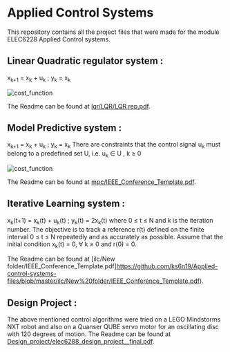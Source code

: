 # Applied Control Systems
This repository contains all the project files that were made for the module ELEC6228 Applied Control systems.
## Linear Quadratic regulator system :
x<sub>k+1</sub> = x<sub>k</sub> + u<sub>k</sub>  ;
y<sub>k</sub> = x<sub>k</sub>

![cost_function](https://github.com/ks6n19/Applied-control-systems-files/blob/master/cost_function.PNG)

The Readme can be found at [lqr/LQR/LQR rep.pdf](https://github.com/ks6n19/Applied-control-systems-files/blob/master/lqr/LQR/LQR%20rep.pdf).

## Model Predictive system :
x<sub>k+1</sub> = x<sub>k</sub> + u<sub>k</sub>  ;
y<sub>k</sub> = x<sub>k</sub>
There are constraints that the control signal  u<sub>k</sub> must belong to a predefined set U, i.e.
 u<sub>k</sub>  ∈ U , k ≥ 0
 
![cost_function](https://github.com/ks6n19/Applied-control-systems-files/blob/master/cost_function.PNG) 

The Readme can be found at [mpc/IEEE_Conference_Template.pdf](https://github.com/ks6n19/Applied-control-systems-files/blob/master/mpc/IEEE_Conference_Template.pdf).

## Iterative Learning system : 
x<sub>k</sub>(t+1) = x<sub>k</sub>(t) + u<sub>k</sub>(t)  ;
y<sub>k</sub>(t) = 2x<sub>k</sub>(t)
where 0 ≤ t ≤ N and k is the iteration number. The objective is to track a reference r(t)
defined on the finite interval 0 ≤ t ≤ N repeatedly and as accurately as possible. Assume that
the initial condition x<sub>k</sub>(t) = 0, ∀ k ≥ 0 and r(0) = 0.

The Readme can be found at [ilc/New folder/IEEE_Conference_Template.pdf]https://github.com/ks6n19/Applied-control-systems-files/blob/master/ilc/New%20folder/IEEE_Conference_Template.pdf).

## Design Project :
The above mentioned control algorithms were tried on a LEGO Mindstorms NXT robot and also on a Quanser QUBE servo motor for an oscillating disc with 120 degrees of motion.
The Readme can be found at [Design_project/elec6288_design_project__final.pdf](https://github.com/ks6n19/Applied-control-systems-files/blob/master/Design_project/elec6288_design_project__final.pdf).


